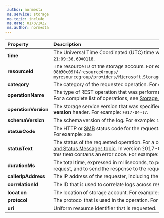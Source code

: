 ```yaml
---
 author: normesta
 ms.service: storage
 ms.topic: include
 ms.date: 01/3/2022
 ms.author: normesta
---
```


| Property | Description |
|:--- |:---|
|**time** | The Universal Time Coordinated (UTC) time when the request was received by storage. For example: `2018/11/08 21:09:36.6900118`.|
|**resourceId** | The resource ID of the storage account. For example: `/subscriptions/208841be-a4v3-4234-9450-08b90c09f4/resourceGroups/`<br>`myresourcegroup/providers/Microsoft.Storage/storageAccounts/mystorageaccount/storageAccounts/blobServices/default`|
|**category** | The category of the requested operation. For example: `StorageRead`, `StorageWrite`, or `StorageDelete`.|
|**operationName** | The type of REST operation that was performed. <br> For a complete list of operations, see [Storage Analytics Logged Operations and Status Messages topic](/rest/api/storageservices/storage-analytics-logged-operations-and-status-messages). |
|**operationVersion** | The storage service version that was specified when the request was made. This is equivalent to the value of the **x-ms-version** header. For example: `2017-04-17`.|
|**schemaVersion** | The schema version of the log. For example: `1.0`.|
|**statusCode** | The HTTP or [SMB](/openspecs/windows_protocols/ms-cifs/8f11e0f3-d545-46cc-97e6-f00569e3e1bc) status code for the request. If the HTTP request is interrupted, this value might be set to `Unknown`. <br> For example: `206` |
|**statusText** | The status of the requested operation.  For a complete list of status messages, see [Storage Analytics Logged Operations and Status Messages topic](/rest/api/storageservices/storage-analytics-logged-operations-and-status-messages). In version 2017-04-17 and later, the status message `ClientOtherError` isn't used. Instead, this field contains an error code. For example: `SASSuccess`  |
|**durationMs** | The total time, expressed in milliseconds, to perform the requested operation. This includes the time to read the incoming request, and to send the response to the requester. For example: `12`.|
|**callerIpAddress** | The IP address of the requester, including the port number. For example: `192.100.0.102:4362`. |
|**correlationId** | The ID that is used to correlate logs across resources. For example: `b99ba45e-a01e-0042-4ea6-772bbb000000`. |
|**location** | The location of storage account. For example: `North Europe`. |
|**protocol**|The protocol that is used in the operation. For example: `HTTP`, `HTTPS`, `SMB`, or `NFS`|
| **uri** | Uniform resource identifier that is requested. |